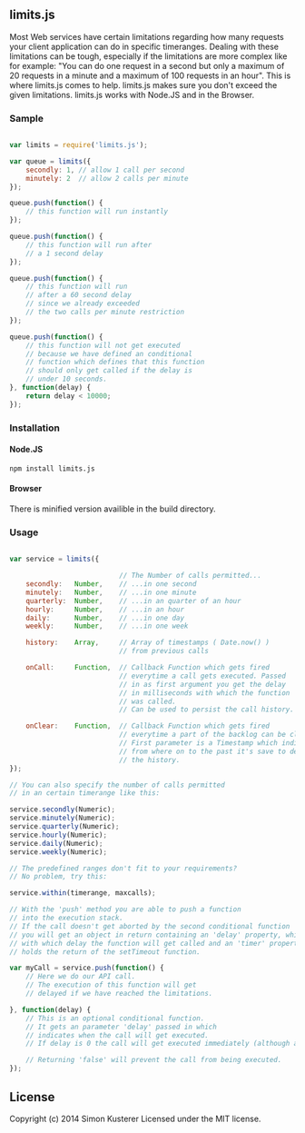 ## limits.js

Most Web services have certain limitations regarding how many requests your client application can
do in specific timeranges. Dealing with these limitations can be tough, especially if the limitations
are more complex like for example: "You can do one request in a second but only a maximum of
20 requests in a minute and a maximum of 100 requests in an hour".
This is where limits.js comes to help. limits.js makes sure you don't exceed the given limitations.
limits.js works with Node.JS and in the Browser.

### Sample

```javascript

var limits = require('limits.js');

var queue = limits({
    secondly: 1, // allow 1 call per second
    minutely: 2  // allow 2 calls per minute
});

queue.push(function() {
    // this function will run instantly
});

queue.push(function() {
    // this function will run after
    // a 1 second delay
});

queue.push(function() {
    // this function will run
    // after a 60 second delay
    // since we already exceeded
    // the two calls per minute restriction
});

queue.push(function() {
    // this function will not get executed
    // because we have defined an conditional
    // function which defines that this function
    // should only get called if the delay is
    // under 10 seconds.
}, function(delay) {
    return delay < 10000;
});

```

### Installation

#### Node.JS

```
npm install limits.js
```

#### Browser

There is minified version availible in the build directory.

### Usage

```javascript

var service = limits({

                           // The Number of calls permitted...
    secondly:   Number,    // ...in one second
    minutely:   Number,    // ...in one minute
    quarterly:  Number,    // ...in an quarter of an hour
    hourly:     Number,    // ...in an hour
    daily:      Number,    // ...in one day
    weekly:     Number,    // ...in one week

    history:    Array,     // Array of timestamps ( Date.now() )
                           // from previous calls

    onCall:     Function,  // Callback Function which gets fired
                           // everytime a call gets executed. Passed
                           // in as first argument you get the delay
                           // in milliseconds with which the function
                           // was called.
                           // Can be used to persist the call history.

    onClear:    Function,  // Callback Function which gets fired
                           // everytime a part of the backlog can be cleared.
                           // First parameter is a Timestamp which indicates
                           // from where on to the past it's save to delete
                           // the history.
});

// You can also specify the number of calls permitted
// in an certain timerange like this:

service.secondly(Numeric);
service.minutely(Numeric);
service.quarterly(Numeric);
service.hourly(Numeric);
service.daily(Numeric);
service.weekly(Numeric);

// The predefined ranges don't fit to your requirements?
// No problem, try this:

service.within(timerange, maxcalls);

// With the 'push' method you are able to push a function
// into the execution stack.
// If the call doesn't get aborted by the second conditional function
// you will get an object in return containing an 'delay' property, which indicates
// with which delay the function will get called and an 'timer' property which
// holds the return of the setTimeout function.

var myCall = service.push(function() {
    // Here we do our API call.
    // The execution of this function will get
    // delayed if we have reached the limitations.

}, function(delay) {
    // This is an optional conditional function.
    // It gets an parameter 'delay' passed in which
    // indicates when the call will get executed.
    // If delay is 0 the call will get executed immediately (although asynchronily).

    // Returning 'false' will prevent the call from being executed.
});

```


## License
Copyright (c) 2014 Simon Kusterer
Licensed under the MIT license.